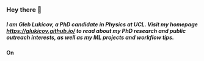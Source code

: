 ### Hey there 👋 

##### I am Gleb Lukicov, a PhD candidate in Physics at UCL. Visit my homepage https://glukicov.github.io/ to read about my PhD research and public outreach interests, as well as my ML projects and workflow tips.

#### On 



<!--
**glukicov/glukicov** is a ✨ _special_ ✨ repository because its `README.md` (this file) appears on your GitHub profile.

Here are some ideas to get you started:

- 🔭 I’m currently working on ...
- 🌱 I’m currently learning ...
- 👯 I’m looking to collaborate on ...
- 🤔 I’m looking for help with ...
- 💬 Ask me about ...
- 📫 How to reach me: ...
- 😄 Pronouns: ...
- ⚡ Fun fact: ...
-->

